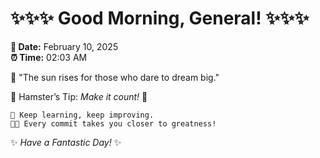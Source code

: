 # ✨✨✨ Good Morning, General! ✨✨✨

**📅 Date:** February 10, 2025  
**⏰ Time:** 02:03 AM  

🌅 "The sun rises for those who dare to dream big."  

🐹 Hamster’s Tip: _Make it count!_ 💪  

```
🚀 Keep learning, keep improving.  
🧑‍💻 Every commit takes you closer to greatness!  
```

✨ *Have a Fantastic Day!* ✨  
